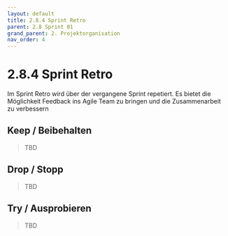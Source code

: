 ```yaml
---
layout: default
title: 2.8.4 Sprint Retro
parent: 2.8 Sprint 01
grand_parent: 2. Projektorganisation
nav_order: 4
---
```


# 2.8.4 Sprint Retro

Im Sprint Retro wird über der vergangene Sprint repetiert. Es bietet die Möglichkeit Feedback ins Agile Team zu bringen und die Zusammenarbeit zu verbessern

## Keep / Beibehalten

> TBD

## Drop / Stopp

> TBD

## Try / Ausprobieren

> TBD
